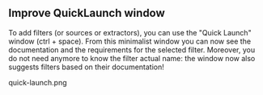 ## Improve QuickLaunch window
To add filters (or sources or extractors), you can use the "Quick Launch" window (ctrl + space).
From this minimalist window you can now see the documentation and the requirements for the selected filter.
Moreover, you do not need anymore to know the filter actual name:
the window now also suggests filters based on their documentation!

quick-launch.png
